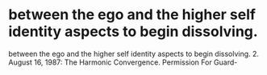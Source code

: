 # between the ego and the higher self identity aspects to begin dissolving.

between the ego and the higher self identity aspects to begin dissolving.
2.    August 16, 1987: The Harmonic Convergence. Permission For Guard-